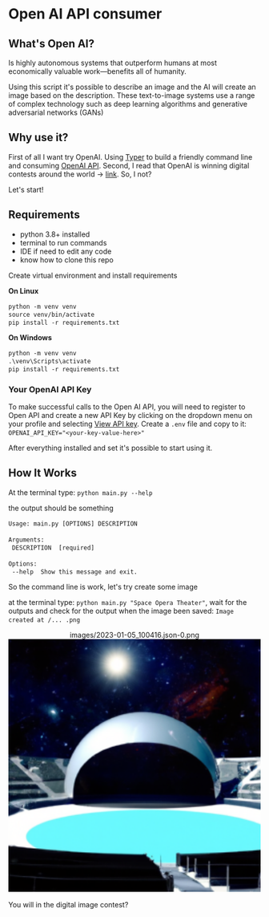 # Open AI API consumer


## What's Open AI?
Is highly autonomous systems that outperform humans at most economically valuable work—benefits all of humanity.

Using this script it's possible to describe an image and the AI will create an image based on the description. 
These text-to-image systems use a range of complex technology such as deep learning algorithms and generative adversarial networks (GANs)

## Why use it?
First of all I want try OpenAI. Using [Typer](https://typer.tiangolo.com/) to build a friendly command line and consuming [OpenAI API](https://github.com/openai/openai-python). Second, I read that OpenAI is winning digital contests around the world -> [link](https://www.nytimes.com/2022/09/02/technology/ai-artificial-intelligence-artists.html). So, I not?

Let's start!


## Requirements

- python 3.8+ installed
- terminal to run commands
- IDE if need to edit any code
- know how to clone this repo


Create virtual environment and install requirements

**On Linux**

```Shell
python -m venv venv
source venv/bin/activate
pip install -r requirements.txt
```

**On Windows**


```Shell
python -m venv venv
.\venv\Scripts\activate
pip install -r requirements.txt
```

### Your OpenAI API Key
To make successful calls to the Open AI API, you will need to register to Open API and create a new API Key by clicking on the dropdown menu on your profile and selecting [View API key](https://beta.openai.com/account/api-keys). Create a `.env` file and copy to it: `OPENAI_API_KEY="<your-key-value-here>"`

 After everything installed and set it's possible to start using it.

 ## How It Works

 At the terminal type: `python main.py --help`

 the output should be something
 ```Shell
 Usage: main.py [OPTIONS] DESCRIPTION

Arguments:
  DESCRIPTION  [required]

Options:
  --help  Show this message and exit.
 ```

 So the command line is work, let's try create some image

 at the terminal type: `python main.py "Space Opera Theater"`, wait for the outputs and check for the output when the image been saved: `Image created at /... .png`

 <p align="center">
 images/2023-01-05_100416.json-0.png
  <img src="./images/2023-01-05_100416.json-0.png" alt="Size Limit CLI" width="512">
</p>

You will in the digital image contest?